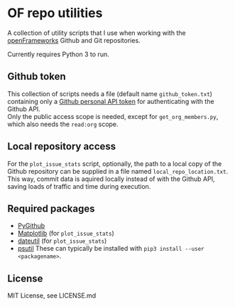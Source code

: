 # OF repo utilities
A collection of utility scripts that I use when working with the [openFrameworks](www.openframeworks.cc) Github and Git repositories.

Currently requires Python 3 to run.

## Github token
This collection of scripts needs a file (default name `github_token.txt`) containing only a [Github personal API token](https://github.com/blog/1509-personal-api-tokens) for authenticating with the Github API.  
Only the public access scope is needed, except for `get_org_members.py`, which also needs the `read:org` scope.

## Local repository access
For the `plot_issue_stats` script, optionally, the path to a local copy of the Github repository can be supplied in a file named `local_repo_location.txt`.
This way, commit data is aquired locally instead of with the Github API, saving loads of traffic and time during execution.

## Required packages
* [PyGithub](https://github.com/jacquev6/PyGithub)
* [Matplotlib](http://matplotlib.org/) (for `plot_issue_stats`)
* [dateutil](https://pypi.python.org/pypi/python-dateutil) (for `plot_issue_stats`)
* [psutil](https://pypi.python.org/pypi/psutil)
These can typically be installed with `pip3 install --user <packagename>`.

## License
MIT License, see LICENSE.md
